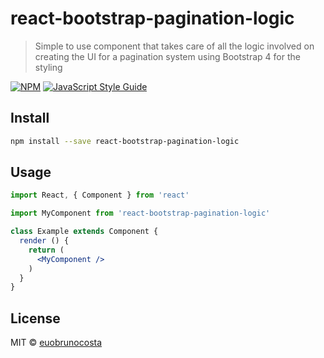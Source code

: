 # react-bootstrap-pagination-logic

> Simple to use component that takes care of all the logic involved on creating the UI for a pagination system using Bootstrap 4 for the styling

[![NPM](https://img.shields.io/npm/v/react-bootstrap-pagination-logic.svg)](https://www.npmjs.com/package/react-bootstrap-pagination-logic) [![JavaScript Style Guide](https://img.shields.io/badge/code_style-standard-brightgreen.svg)](https://standardjs.com)

## Install

```bash
npm install --save react-bootstrap-pagination-logic
```

## Usage

```jsx
import React, { Component } from 'react'

import MyComponent from 'react-bootstrap-pagination-logic'

class Example extends Component {
  render () {
    return (
      <MyComponent />
    )
  }
}
```

## License

MIT © [euobrunocosta](https://github.com/euobrunocosta)
